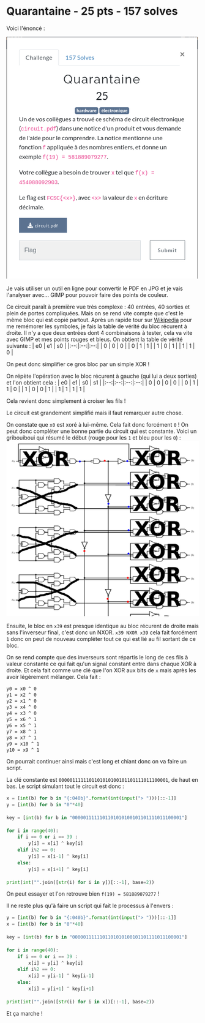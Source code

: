 # Quarantaine - 25 pts - 157 solves

Voici l'énoncé :

![Un de vos collègues a trouvé ce schéma de circuit électronique (circuit.pdf) dans une notice d'un produit et vous demande de l'aide pour le comprendre. La notice mentionne une fonction f appliquée à des nombres entiers, et donne un exemple f(19) = 581889079277. Votre collègue a besoin de trouver x tel que f(x) = 454088092903.](./enonce.png "énoncé")

Je vais utiliser un outil en ligne pour convertir le PDF en JPG et je vais l'analyser avec... GIMP pour pouvoir faire des points de couleur.

Ce circuit paraît à première vue très complexe : 40 entrées, 40 sorties et plein de portes compliquées. Mais on se rend vite compte que c'est le même bloc qui est copié partout. Après un rapide tour sur [Wikipedia](https://fr.wikipedia.org/wiki/Fonction_logique#Repr%C3%A9sentation_graphique) pour me remémorer les symboles, je fais la table de vérité du bloc récurent à droite. Il n'y a que deux entrées dont 4 combinaisons à tester, cela va vite avec GIMP et mes points rouges et bleus. On obtient la table de vérité suivante :
| e0 | e1 | s0 |
|:--:|:--:|:--:|
| 0  | 0  | 0  |
| 0  | 1  | 1  |
| 1  | 0  | 1  |
| 1  | 1  | 0  |

On peut donc simplifier ce gros bloc par un simple XOR !

On répète l'opération avec le bloc récurent à gauche (qui lui a deux sorties) et l'on obtient cela :
| e0 | e1 | s0 | s1 |
|:--:|:--:|:--:|:--:|
| 0  | 0  | 0  | 0  |
| 0  | 1  | 1  | 0  |
| 1  | 0  | 0  | 1  |
| 1  | 1  | 1  | 1  |

Cela revient donc simplement à croiser les fils !

Le circuit est grandement simplifié mais il faut remarquer autre chose.

On constate que `x0` est xoré à lui-même. Cela fait donc forcément `0` ! On peut donc compléter une bonne partie du circuit qui est constante. Voici un gribouiboui qui résumé le début (rouge pour les `1` et bleu pour les `0`) :
![schéma](./sketch.png "énoncé")


Ensuite, le bloc en `x39` est presque identique au bloc récurent de droite mais sans l'inverseur final, c'est donc un NXOR. `x39 NXOR x39` cela fait forcément `1` donc on peut de nouveau compléter tout ce qui est lié au fil sortant de ce bloc.

On se rend compte que des inverseurs sont répartis le long de ces fils à valeur constante ce qui fait qu'un signal constant entre dans chaque XOR à droite. Et cela fait comme une clé que l'on XOR aux bits de `x` mais après les avoir légèrement mélanger. Cela fait :

```
y0 = x0 ^ 0
y1 = x2 ^ 0
y2 = x1 ^ 0
y3 = x4 ^ 0
y4 = x3 ^ 0
y5 = x6 ^ 1
y6 = x5 ^ 1
y7 = x8 ^ 1
y8 = x7 ^ 1
y9 = x10 ^ 1
y10 = x9 ^ 1
```

On pourrait continuer ainsi mais c'est long et chiant donc on va faire un script.

La clé constante est `0000011111101101010100101101111011100001`, de haut en bas. Le script simulant tout le circuit est donc :
```Python
x = [int(b) for b in "{:040b}".format(int(input("> ")))[::-1]]
y = [int(b) for b in "0"*40]

key = [int(b) for b in "0000011111101101010100101101111011100001"]

for i in range(40):
    if i == 0 or i == 39 :
        y[i] = x[i] ^ key[i]
    elif i%2 == 0:
        y[i] = x[i-1] ^ key[i]
    else:
        y[i] = x[i+1] ^ key[i]

print(int("".join([str(i) for i in y])[::-1], base=2))
```

On peut essayer et l'on retrouve bien `f(19) = 581889079277` !

Il ne reste plus qu'à faire un script qui fait le processus à l'envers :
```Python
y = [int(b) for b in "{:040b}".format(int(input("> ")))[::-1]]
x = [int(b) for b in "0"*40]

key = [int(b) for b in "0000011111101101010100101101111011100001"]

for i in range(40):
    if i == 0 or i == 39 :
        x[i] = y[i] ^ key[i]
    elif i%2 == 0:
        x[i] = y[i-1] ^ key[i-1]
    else:
        x[i] = y[i+1] ^ key[i+1]

print(int("".join([str(i) for i in x])[::-1], base=2))
```

Et ça marche !

